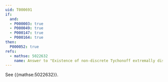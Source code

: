 ```yaml
---
uid: T000691
if:
  and:
  - P000003: true
  - P000049: true
  - P000147: true
  - P000164: true
then:
  P000052: true
refs:
  - mathse: 5022632
    name: Answer to "Existence of non-discrete Tychonoff extremally disconnected P-space and measurable cardinals"
---
```


See {{mathse:5022632}}.
